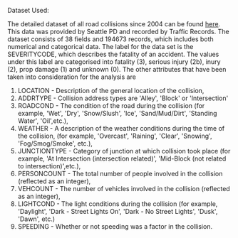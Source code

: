 Dataset Used:

The detailed dataset of all road collisions since 2004 can be found [here](https://s3.us.cloud-object-storage.appdomain.cloud/cf-courses-data/CognitiveClass/DP0701EN/version-2/Data-Collisions.csv). This data was provided by Seattle PD and recorded by Traffic Records.
The dataset consists of 38 fields and 194673 records, which includes both numerical and categorical data. The label for the data set is the SEVERITYCODE, which describes the fatality of an accident. The values under this label are categorised into fatality (3), serious injury (2b), inury (2), prop damage (1) and unknown (0).
The other attributes that have been taken into consideration for the analysis are 

1. LOCATION - Description of the general location of the collision, 
2. ADDRTYPE - Collision address types are 'Alley', 'Block' or 'Intersection'
2. ROADCOND - The condition of the road during the collision (for example, 'Wet', 'Dry', 'Snow/Slush', 'Ice', 'Sand/Mud/Dirt', 'Standing Water', 'Oil',etc.),
3. WEATHER - A description of the weather conditions during the time of the collision, (for example, 'Overcast', 'Raining', 'Clear', 'Snowing', 'Fog/Smog/Smoke', etc.),
4. JUNCTIONTYPE - Category of junction at which collision took place (for example, 'At Intersection (intersection related)', 'Mid-Block (not related to intersection)',etc.),
5. PERSONCOUNT - The total number of people involved in the collision (reflected as an integer),
6. VEHCOUNT - The number of vehicles involved in the collision (reflected as an integer),
7. LIGHTCOND - The light conditions during the collision (for example, 'Daylight', 'Dark - Street Lights On', 'Dark - No Street Lights', 'Dusk', 'Dawn', etc.)
8. SPEEDING - Whether or not speeding was a factor in the collision.
